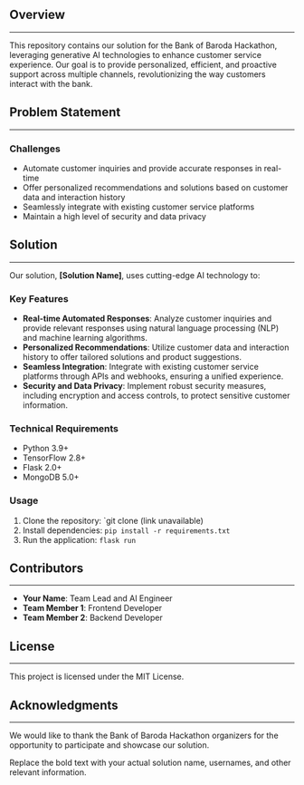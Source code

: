 ## Overview
--------

This repository contains our solution for the Bank of Baroda Hackathon, leveraging generative AI technologies to enhance customer service experience. Our goal is to provide personalized, efficient, and proactive support across multiple channels, revolutionizing the way customers interact with the bank.

## Problem Statement
-------------------

### Challenges

* Automate customer inquiries and provide accurate responses in real-time
* Offer personalized recommendations and solutions based on customer data and interaction history
* Seamlessly integrate with existing customer service platforms
* Maintain a high level of security and data privacy

## Solution
--------

Our solution, **[Solution Name]**, uses cutting-edge AI technology to:

### Key Features

* **Real-time Automated Responses**: Analyze customer inquiries and provide relevant responses using natural language processing (NLP) and machine learning algorithms.
* **Personalized Recommendations**: Utilize customer data and interaction history to offer tailored solutions and product suggestions.
* **Seamless Integration**: Integrate with existing customer service platforms through APIs and webhooks, ensuring a unified experience.
* **Security and Data Privacy**: Implement robust security measures, including encryption and access controls, to protect sensitive customer information.

### Technical Requirements

* Python 3.9+
* TensorFlow 2.8+
* Flask 2.0+
* MongoDB 5.0+

### Usage

1. Clone the repository: `git clone (link unavailable)
2. Install dependencies: `pip install -r requirements.txt`
3. Run the application: `flask run`

## Contributors
------------

* **Your Name**: Team Lead and AI Engineer
* **Team Member 1**: Frontend Developer
* **Team Member 2**: Backend Developer

## License
-------

This project is licensed under the MIT License.

## Acknowledgments
---------------

We would like to thank the Bank of Baroda Hackathon organizers for the opportunity to participate and showcase our solution.

Replace the bold text with your actual solution name, usernames, and other relevant information.
